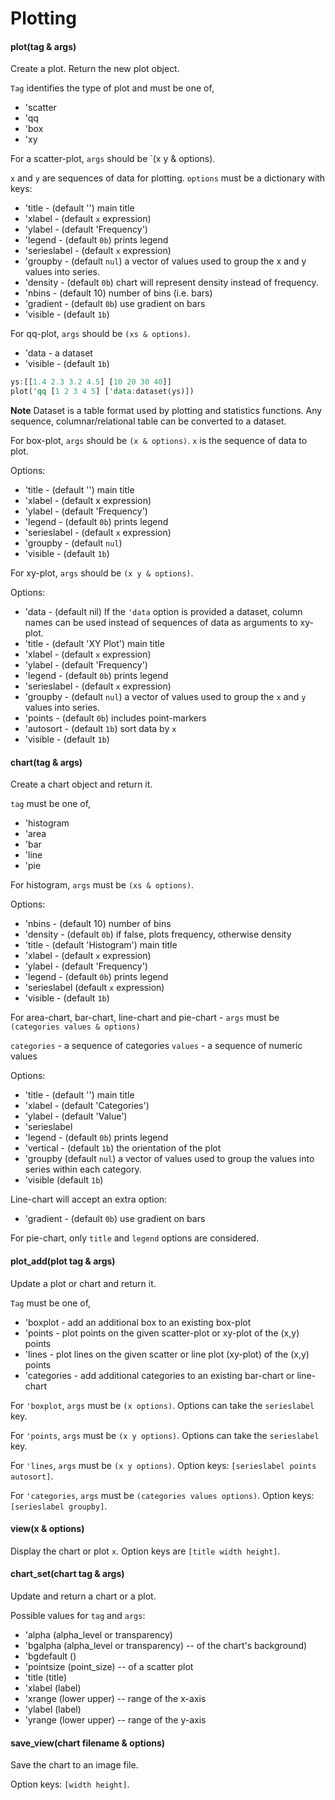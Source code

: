 # Plotting

#### plot(tag & args)

Create a plot. Return the new plot object.

`Tag` identifies the type of plot and must be one of,

 - 'scatter
 - 'qq
 - 'box
 - 'xy

For a scatter-plot, `args` should be `(x y & options).

`x` and `y` are sequences of data for plotting.
`options` must be a dictionary with keys:

 - 'title - (default '') main title
 - 'xlabel - (default `x` expression)
 - 'ylabel - (default 'Frequency')
 - 'legend - (default `0b`) prints legend
 - 'serieslabel - (default `x` expression)
 - 'groupby - (default `nul`) a vector of values used to group the x and y values into series.
 - 'density - (default `0b`) chart will represent density instead of frequency.
 - 'nbins - (default 10) number of bins (i.e. bars)
 - 'gradient - (default `0b`) use gradient on bars
 - 'visible - (default `1b`)


For qq-plot, `args` should be `(xs & options)`.

 - 'data - a dataset
 - 'visible - (default `1b`)

```rust
ys:[[1.4 2.3 3.2 4.5] [10 20 30 40]]
plot('qq [1 2 3 4 5] ['data:dataset(ys)])
```

**Note** Dataset is a table format used by plotting and statistics functions.
Any sequence, columnar/relational table can be converted to a dataset.

For box-plot, `args` should be `(x & options)`.
`x` is the sequence of data to plot.

Options:

 - 'title - (default '') main title
 - 'xlabel - (default x expression)
 - 'ylabel - (default 'Frequency')
 - 'legend - (default `0b`) prints legend
 - 'serieslabel - (default `x` expression)
 - 'groupby - (default `nul`)
 - 'visible - (default `1b`)

For xy-plot, `args` should be `(x y & options)`.

Options:

 - 'data - (default nil) If the `'data` option is provided a dataset,
                      column names can be used instead of sequences
                      of data as arguments to xy-plot.
 - 'title - (default 'XY Plot') main title
 - 'xlabel - (default `x` expression)
 - 'ylabel - (default 'Frequency')
 - 'legend - (default `0b`) prints legend
 - 'serieslabel - (default `x` expression)
 - 'groupby - (default `nul`) a vector of values used to group the `x` and `y` values into series.
 - 'points - (default `0b`) includes point-markers
 - 'autosort - (default `1b`) sort data by `x`
 - 'visible - (default `1b`)

#### chart(tag & args)

Create a chart object and return it.

`tag` must be one of,

 - 'histogram
 - 'area
 - 'bar
 - 'line
 - 'pie

For histogram, `args` must be `(xs & options)`.

Options:

 - 'nbins - (default 10) number of bins
 - 'density - (default `0b`) if false, plots frequency, otherwise density
 - 'title - (default 'Histogram') main title
 - 'xlabel - (default `x` expression)
 - 'ylabel - (default 'Frequency')
 - 'legend - (default `0b`) prints legend
 - 'serieslabel (default `x` expression)
 - 'visible - (default `1b`)

For area-chart, bar-chart, line-chart and pie-chart - `args` must be `(categories values & options)`

`categories` - a sequence of categories
`values` - a sequence of numeric values

Options:

 - 'title - (default '') main title
 - 'xlabel - (default 'Categories')
 - 'ylabel - (default 'Value')
 - 'serieslabel
 - 'legend - (default `0b`) prints legend
 - 'vertical - (default `1b`) the orientation of the plot
 - 'groupby (default `nul`) a vector of values used to group the values into series within each category.
 - 'visible (default `1b`)

Line-chart will accept an extra option:

 - 'gradient - (default `0b`) use gradient on bars

For pie-chart, only `title` and `legend` options are considered.

#### plot_add(plot tag & args)

Update a plot or chart and return it.

`Tag` must be one of,

 - 'boxplot - add an additional box to an existing box-plot
 - 'points - plot points on the given scatter-plot or xy-plot of the (x,y) points
 - 'lines - plot lines on the given scatter or line plot (xy-plot) of the (x,y) points
 - 'categories - add additional categories to an existing bar-chart or line-chart

For `'boxplot`, `args` must be `(x options)`.
Options can take the `serieslabel` key.

For `'points`, `args` must be `(x y options)`.
Options can take the `serieslabel` key.

For `'lines`, `args` must be `(x y options)`.
Option keys: `[serieslabel points autosort]`.

For `'categories`, `args` must be `(categories values options)`.
Option keys: `[serieslabel groupby]`.

#### view(x & options)

Display the chart or plot `x`.
Option keys are `[title width height]`.

#### chart_set(chart tag & args)

Update and return a chart or a plot.

Possible values for `tag` and `args`:

 - 'alpha (alpha_level or transparency)
 - 'bgalpha (alpha_level or transparency) -- of the chart's background)
 - 'bgdefault ()
 - 'pointsize (point_size) -- of a scatter plot
 - 'title (title)
 - 'xlabel (label)
 - 'xrange (lower upper) -- range of the x-axis
 - 'ylabel (label)
 - 'yrange (lower upper) -- range of the y-axis

#### save_view(chart filename & options)

Save the chart to an image file.

Option keys: `[width height]`.